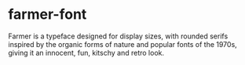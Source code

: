 # farmer-font
Farmer is a typeface designed for display sizes, with rounded serifs inspired by the organic forms of nature and popular fonts of the 1970s, giving it an innocent, fun, kitschy and retro look.
